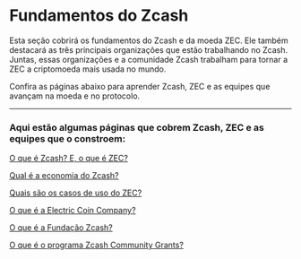 # Fundamentos do Zcash



Esta seção cobrirá os fundamentos do Zcash e da moeda ZEC. Ele também destacará as três principais organizações que estão trabalhando no Zcash. Juntas, essas organizações e a comunidade Zcash trabalham para tornar a ZEC a criptomoeda mais usada no mundo.

Confira as páginas abaixo para aprender Zcash, ZEC e as equipes que avançam na moeda e no protocolo.

---

### Aqui estão algumas páginas que cobrem Zcash, ZEC e as equipes que o constroem:

[O que é Zcash? E, o que é ZEC?](https://www.notion.so/What-is-Zcash-And-what-is-ZEC-0cc41760e5324bc98de49b3b1774d964)

[Qual é a economia do Zcash?](https://www.notion.so/What-are-the-economics-of-Zcash-83d390d4de2340848d987d2c26069e76)

[Quais são os casos de uso do ZEC?](https://www.notion.so/What-are-ZEC-s-use-cases-18bcbe414a8c45d8b5ae495ce072f793)

[O que é a Electric Coin Company?](https://www.notion.so/What-is-the-Electric-Coin-Company-438d9bc603764192bfdce6ab8d5697db)

[O que é a Fundação Zcash?](https://www.notion.so/What-is-the-Zcash-Foundation-c95d2d60ef534972a97b4ac6c5a79442)

[O que é o programa Zcash Community Grants?](https://www.notion.so/What-is-the-Zcash-Community-Grants-program-a1081b9fce8f48719d91f00714558588)
